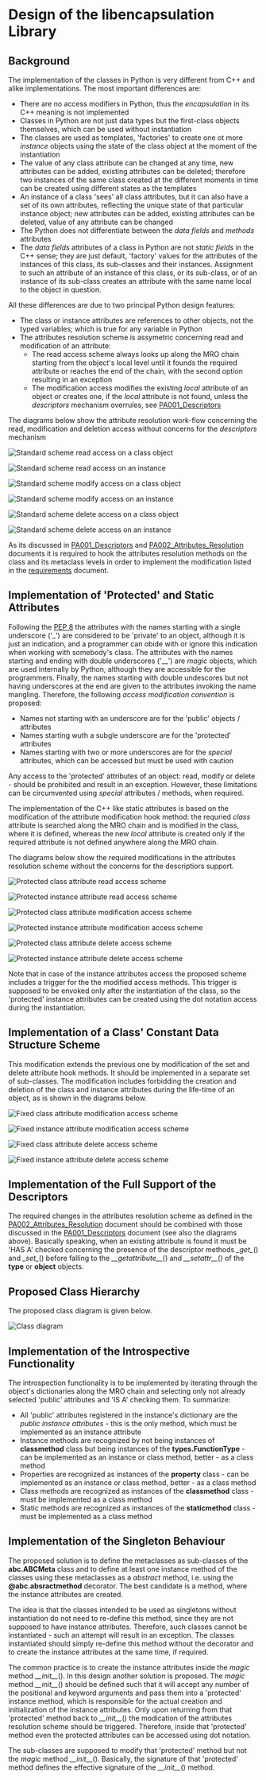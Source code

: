 # Design of the libencapsulation Library

## Background

The implementation of the classes in Python is very different from C++ and alike implementations. The most important differences are:

* There are no access modifiers in Python, thus the *encapsulation* in its C++ meaning is not implemented
* Classes in Python are not just data types but the first-class objects themselves, which can be used without instantiation
* The classes are used as templates, 'factories' to create one ot more *instance* objects using the state of the class object at the moment of the instantiation
* The value of any class attribute can be changed at any time, new attributes can be added, existing attributes can be deleted; therefore two instances of the same class created at the different moments in time can be created using different states as the templates
* An instance of a class 'sees' all class attributes, but it can also have a set of its own attributes, reflecting the unique state of that particular instance object; new attributes can be added, existing attributes can be deleted, value of any attribute can be changed
* The Python does not differentiate between the *data fields* and *methods* attributes
* The *data fields* attributes of a class in Python are not *static fields* in the C++ sense; they are just default, 'factory' values for the attributes of the instances of this class, its sub-classes and their instances. Assignment to such an attribute of an instance of this class, or its sub-class, or of an instance of its sub-class creates an attribute with the same name local to the object in question.

All these differences are due to two principal Python design features:

* The class or instance attributes are references to other objects, not the typed variables; which is true for any variable in Python
* The attributes resolution scheme is assymetric concerning read and modification of an attribute:
  * The read access scheme always looks up along the MRO chain starting from the object's local level until it founds the required attribute or reaches the end of the chain, with the second option resulting in an exception
  * The modification access modifies the existing *local* attribute of an object or creates one, if the *local* attribute is not found, unless the *descriptors* mechanism overrules, see [PA001_Descriptors](./Problem_Analysis/PA001_Descriptors/PA001_Descriptors.md)

The diagrams below show the attribute resolution work-flow concerning the read, modification and deletion access without concerns for the *descriptors* mechanism

![Standard scheme read access on a class object](./UML/design/standard_class_getattr.png)

![Standard scheme read access on an instance](./UML/design/standard_instance_getattr.png)

![Standard scheme modify access on a class object](./UML/design/standard_class_setattr.png)

![Standard scheme modify access on an instance](./UML/design/standard_instance_setattr.png)

![Standard scheme delete access on a class object](./UML/design/standard_class_delattr.png)

![Standard scheme delete access on an instance](./UML/design/standard_instance_delattr.png)

As its discussed in [PA001_Descriptors](./Problem_Analysis/PA001_Descriptors/PA001_Descriptors.md) and [PA002_Attributes_Resolution](./Problem_Analysis/PA002_Attributes_Resolution/PA002_Attributes_Resolution.md) documents it is required to hook the attributes resolution methods on the class and its metaclass levels in order to implement the modification listed in the [requirements](./requirements.md) document.

## Implementation of 'Protected' and Static Attributes

Following the [PEP 8](https://www.python.org/dev/peps/pep-0008/) the attributes with the names starting with a single underscore ('_') are considered to be 'private' to an object, although it is just an indication, and a programmer can obide with or ignore this indication when working with somebody's class. The attributes with the names starting and ending with double underscores ('__') are *magic* objects, which are used internally by Python, although they are accessible for the programmers. Finally, the names starting with double undescores but not having underscores at the end are given to the attributes invoking the name mangling. Therefore, the following *access modification convention* is proposed:

* Names not starting with an underscore are for the 'public' objects / attributes
* Names starting wuth a subgle underscore are for the 'protected' attributes
* Names starting with two or more underscores are for the *special* attributes, which can be accessed but must be used with caution

Any access to the 'protected' attributes of an object: read, modify or delete - should be prohibited and result in an exception. However, these limitations can be circumvented using *special* attributes / methods, when required.

The implementation of the C++ like static attributes is based on the modification of the attribute modification hook method: the requried *class* attribute is searched along the MRO chain and is modified in the class, where it is defined, whereas the new *local* attribute is created only if the required attribute is not defined anywhere along the MRO chain.

The diagrams below show the required modifications in the attributes resolution scheme without the concerns for the descriptiors support.

![Protected class attribute read access scheme](./UML/design/protected_class_getattr.png)

![Protected instance attribute read access scheme](./UML/design/protected_instance_getattr.png)

![Protected class attribute modification access scheme](./UML/design/protected_class_setattr.png)

![Protected instance attribute modification access scheme](./UML/design/protected_instance_setattr.png)

![Protected class attribute delete access scheme](./UML/design/protected_class_delattr.png)

![Protected instance attribute delete access scheme](./UML/design/protected_instance_delattr.png)

Note that in case of the instance attributes access the proposed scheme includes a trigger for the the modified access methods. This trigger is supposed to be envoked only after the instantiation of the class, so the 'protected' instance attributes can be created using the dot notation access during the instantiation.

## Implementation of a Class' Constant Data Structure Scheme

This modification extends the previous one by modification of the set and delete attribute hook methods. It should be implemented in a separate set of sub-classes. The modification includes forbidding the creation and deletion of the class and instance attributes during the life-time of an object, as is shown in the diagrams below.

![Fixed class attribute modification access scheme](./UML/design/fixed_class_setattr.png)

![Fixed instance attribute modification access scheme](./UML/design/fixed_instance_setattr.png)

![Fixed class attribute delete access scheme](./UML/design/fixed_class_delattr.png)

![Fixed instance attribute delete access scheme](./UML/design/fixed_instance_delattr.png)

## Implementation of the Full Support of the Descriptors

The required changes in the attributes resolution scheme as defined in the [PA002_Attributes_Resolution](./Problem_Analysis/PA002_Attributes_Resolution/PA002_Attributes_Resolution.md) document should be combined with those discussed in the [PA001_Descriptors](./Problem_Analysis/PA001_Descriptors/PA001_Descriptors.md) document (see also the diagrams above). Basically speaking, when an existing attribute is found it must be 'HAS A' checked concerning the presence of the descriptor methods *\_get\_*() and *\_set\_*() before falling to the *\_\_getattribute\_\_*() and *\_\_setattr\_\_*() of the **type** or **object** objects.

## Proposed Class Hierarchy

The proposed class diagram is given below.

![Class diagram](./UML/design/classes.png)

## Implementation of the Introspective Functionality

The introspection functionality is to be implemented by iterating through the object's dictionaries along the MRO chain and selecting only not already selected 'public' attributes and 'IS A' checking them. To summarize:

* All 'public' attributes registered in the instance's dictionary are the *public instance attributes* - this is the only method, which must be implemented as an instance attribute
* Instance methods are recognized by not being instances of **classmethod** class but being instances of the **types.FunctionType** - can be implemented as an instance or class method, better - as a class method
* Properties are recognized as instances of the **property** class - can be implemented as an instance or class method, better - as a class method
* Class methods are recognized as instances of the **classmethod** class - must be implemented as a class method
* Static methods are recognized as instances of the **staticmethod** class - must be implemented as a class method

## Implementation of the Singleton Behaviour

The proposed solution is to define the metaclasses as sub-classes of the **abc.ABCMeta** class and to define at least one instance method of the classes using these metaclasses as a *abstract* method, i.e. using the **@abc.absractmethod** decorator. The best candidate is a method, where the instance attributes are created.

The idea is that the classes intended to be used as singletons without instantiation do not need to re-define this method, since they are not supposed to have instance attributes. Therefore, such classes cannot be instantiated - such an attempt will result in an exception. The classes instantiated should simply re-define this method without the decorator and to create the instance attributes at the same time, if required.

The common practice is to create the instance attributes inside the *magic* method *\_\_init\_\_*(). In this design another solution is proposed. The *magic* method *\_\_init\_\_*() should be defined such that it will accept any number of the positional and keyword arguments and pass them into a 'protected' instance method, which is responsible for the actual creation and initialization of the instance attributes. Only upon returning from that 'protected' method back to *\_\_init\_\_*() the modication of the attributes resolution scheme should be triggered. Therefore, inside that 'protected' method even the protected attributes can be accessed using dot notation.

The sub-classes are supposed to modify that 'protected' method but not the *magic* method *\_\_init\_\_*(). Basically, the signature of that 'protected' method defines the effective signature of the *\_\_init\_\_*() method.
